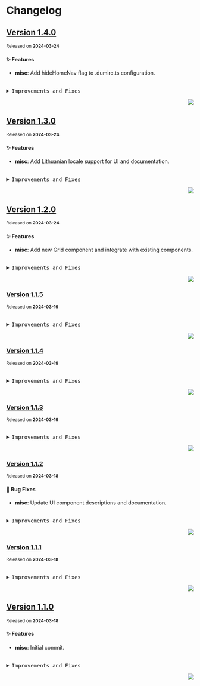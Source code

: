 <a name="readme-top"></a>

# Changelog

## [Version 1.4.0](https://github.com/arietta-studio/arietta-ui/compare/v1.3.0...v1.4.0)

<sup>Released on **2024-03-24**</sup>

#### ✨ Features

- **misc**: Add hideHomeNav flag to .dumirc.ts configuration.

<br/>

<details>
<summary><kbd>Improvements and Fixes</kbd></summary>

#### What's improved

- **misc**: Add hideHomeNav flag to .dumirc.ts configuration ([7892ff7](https://github.com/arietta-studio/arietta-ui/commit/7892ff7))

</details>

<div align="right">

[![](https://img.shields.io/badge/-BACK_TO_TOP-151515?style=flat-square)](#readme-top)

</div>

## [Version 1.3.0](https://github.com/arietta-studio/arietta-ui/compare/v1.2.0...v1.3.0)

<sup>Released on **2024-03-24**</sup>

#### ✨ Features

- **misc**: Add Lithuanian locale support for UI and documentation.

<br/>

<details>
<summary><kbd>Improvements and Fixes</kbd></summary>

#### What's improved

- **misc**: Add Lithuanian locale support for UI and documentation ([6912961](https://github.com/arietta-studio/arietta-ui/commit/6912961))

</details>

<div align="right">

[![](https://img.shields.io/badge/-BACK_TO_TOP-151515?style=flat-square)](#readme-top)

</div>

## [Version 1.2.0](https://github.com/arietta-studio/arietta-ui/compare/v1.1.5...v1.2.0)

<sup>Released on **2024-03-24**</sup>

#### ✨ Features

- **misc**: Add new Grid component and integrate with existing components.

<br/>

<details>
<summary><kbd>Improvements and Fixes</kbd></summary>

#### What's improved

- **misc**: Add new Grid component and integrate with existing components ([be4d312](https://github.com/arietta-studio/arietta-ui/commit/be4d312))

</details>

<div align="right">

[![](https://img.shields.io/badge/-BACK_TO_TOP-151515?style=flat-square)](#readme-top)

</div>

### [Version 1.1.5](https://github.com/arietta-studio/arietta-ui/compare/v1.1.4...v1.1.5)

<sup>Released on **2024-03-19**</sup>

<br/>

<details>
<summary><kbd>Improvements and Fixes</kbd></summary>

</details>

<div align="right">

[![](https://img.shields.io/badge/-BACK_TO_TOP-151515?style=flat-square)](#readme-top)

</div>

### [Version 1.1.4](https://github.com/arietta-studio/arietta-ui/compare/v1.1.3...v1.1.4)

<sup>Released on **2024-03-19**</sup>

<br/>

<details>
<summary><kbd>Improvements and Fixes</kbd></summary>

</details>

<div align="right">

[![](https://img.shields.io/badge/-BACK_TO_TOP-151515?style=flat-square)](#readme-top)

</div>

### [Version 1.1.3](https://github.com/arietta-studio/arietta-ui/compare/v1.1.2...v1.1.3)

<sup>Released on **2024-03-19**</sup>

<br/>

<details>
<summary><kbd>Improvements and Fixes</kbd></summary>

</details>

<div align="right">

[![](https://img.shields.io/badge/-BACK_TO_TOP-151515?style=flat-square)](#readme-top)

</div>

### [Version 1.1.2](https://github.com/arietta-studio/arietta-ui/compare/v1.1.1...v1.1.2)

<sup>Released on **2024-03-18**</sup>

#### 🐛 Bug Fixes

- **misc**: Update UI component descriptions and documentation.

<br/>

<details>
<summary><kbd>Improvements and Fixes</kbd></summary>

#### What's fixed

- **misc**: Update UI component descriptions and documentation ([9678a8d](https://github.com/arietta-studio/arietta-ui/commit/9678a8d))

</details>

<div align="right">

[![](https://img.shields.io/badge/-BACK_TO_TOP-151515?style=flat-square)](#readme-top)

</div>

### [Version 1.1.1](https://github.com/arietta-studio/arietta-ui/compare/v1.1.0...v1.1.1)

<sup>Released on **2024-03-18**</sup>

<br/>

<details>
<summary><kbd>Improvements and Fixes</kbd></summary>

</details>

<div align="right">

[![](https://img.shields.io/badge/-BACK_TO_TOP-151515?style=flat-square)](#readme-top)

</div>

## [Version 1.1.0](https://github.com/arietta-studio/arietta-ui/compare/v1.0.0...v1.1.0)

<sup>Released on **2024-03-18**</sup>

#### ✨ Features

- **misc**: Initial commit.

<br/>

<details>
<summary><kbd>Improvements and Fixes</kbd></summary>

#### What's improved

- **misc**: Initial commit ([14b58d9](https://github.com/arietta-studio/arietta-ui/commit/14b58d9))

</details>

<div align="right">

[![](https://img.shields.io/badge/-BACK_TO_TOP-151515?style=flat-square)](#readme-top)

</div>
